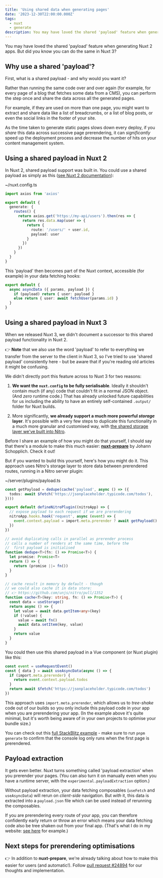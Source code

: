 ```yaml
---
title: 'Using shared data when generating pages'
date: '2023-12-30T22:00:00.000Z'
tags:
  - nuxt
  - generate
description: You may have loved the shared 'payload' feature when generating Nuxt 2 apps. But did you know you can do the same in Nuxt 3?
---
```


You may have loved the shared 'payload' feature when generating Nuxt 2 apps. But did you know you can do the same in Nuxt 3?

## Why use a shared 'payload'?

First, what is a shared payload - and why would you want it?

Rather than running the same code over and over again (for example, for every page of a blog that fetches some data from a CMS), you can perform the step once and share the data across all the generated pages.

For example, if they are used on more than one page, you might want to extract and share data like a list of breadcrumbs, or a list of blog posts, or even the social links in the footer of your site.

As the time taken to generate static pages slows down every deploy, if you _share_ this data across successive page prerendering, it can _significantly_ speed up the deployment process and decrease the number of hits on your content management system.

## Using a shared payload in Nuxt 2

In Nuxt 2, shared payload support was built in. You could use a shared payload as simply as this ([see Nuxt 2 documentation](https://v2.nuxt.com/docs/configuration-glossary/configuration-generate#speeding-up-dynamic-route-generation-with-payload)):

<div>~/nuxt.config.ts</div>

```ts
import axios from 'axios'

export default {
  generate: {
    routes() {
      return axios.get('https://my-api/users').then(res => {
        return res.data.map(user => {
          return {
            route: '/users/' + user.id,
            payload: user
          }
        })
      })
    }
  }
}
```

This 'payload' then becomes part of the Nuxt context, accessible (for example) in your data fetching hooks:

```ts
export default {
  async asyncData ({ params, payload }) {
    if (payload) return { user: payload }
    else return { user: await fetchUser(params.id) }
  }
}
```

## Using a shared payload in Nuxt 3

When we released Nuxt 3, we didn't document a successor to this shared payload functionality in Nuxt 2.

👉 **Note** that we also use the word 'payload' to refer to everything we transfer from the server to the client in Nuxt 3, so I've tried to use 'shared payload' consistently here - but be aware that if you're reading old articles it might be confusing.

We didn't directly port this feature across to Nuxt 3 for two reasons:

1. **We want the `nuxt.config` to be fully serialisable**. Ideally it shouldn't contain much (if any) code that couldn't fit in a normal JSON object. (And _zero_ runtime code.) That has already unlocked future capabilities for us including the ability to have an entirely self-contained `.output/` folder for Nuxt builds.

1. More significantly, **we already support a much more powerful _storage_ layer**. It's possible with a very few steps to duplicate this functionality in a much more granular and customised way, with [the shared storage layer we've built into Nitro](https://nitro.unjs.io/guide/storage).

Before I share an example of how you might do that yourself, I should say that there's a module to make this much easier: [**nuxt-prepare**](https://nuxt-prepare.byjohann.dev) by Johann Schopplich. Check it out!

But if you wanted to build this yourself, here's how you might do it. This approach uses Nitro's storage layer to store data between prerendered routes, running in a Nitro server plugin:

<div>~/server/plugins/payload.ts</div>

```ts
const getPayload = dedupe(cache('payload', async () => ({
  todos: await $fetch('https://jsonplaceholder.typicode.com/todos'),
})))

export default defineNitroPlugin((nitroApp) => {
  // expose payload to each request if we are prerendering
  nitroApp.hooks.hook('request', async (event) => {
    event.context.payload = import.meta.prerender ? await getPayload() : {}
  })
})

// avoid duplicating calls in parallel as prerender process
// calls a number of renders at the same time, before the
//  first payload is initialised
function dedupe<T>(fn: () => Promise<T>) {
  let promise: Promise<T>
  return () => {
    return (promise ||= fn())
  }
}

// cache result in memory by default - though
// we could also cache it in data store:
// 👉 https://github.com/unjs/nitro/pull/1352
function cache<T>(key: string, fn: () => Promise<T>) {
  const data = useStorage()
  return async () => {
    let value = await data.getItem<any>(key)
    if (!value) {
      value = await fn()
      await data.setItem(key, value)
    }
    return value
  }
}
```

You could then use this shared payload in a Vue component (or Nuxt plugin) like this:

```ts
const event = useRequestEvent()
const { data } = await useAsyncData(async () => {
  if (import.meta.prerender) {
    return event.context.payload.todos
  }
  return await $fetch('https://jsonplaceholder.typicode.com/todos')
})
```

This approach uses `import.meta.prerender`, which allows us to _tree-shake_ code out of our builds so you only include this payload code in your app when you are prerendering your app. (In the example above it's quite minimal, but it's worth being aware of in your own projects to optimise your bundle size.)

You can check out this [full StackBlitz example](https://stackblitz.com/edit/nuxt-shared-payload?file=server/plugins/payload.ts) - make sure to run `pnpm generate` to confirm that the console log only runs when the first page is prerendered.

## Payload extraction

It gets even better. Nuxt turns something called 'payload extraction' when you prerender your pages. (You can also turn it on manually even when you have a runtime server, with the `experimental.payloadExtraction` option.) 

Without payload extraction, your data fetching composables (`useFetch` and `useAsyncData`) will rerun on _client-side_ navigation. But _with_ it, this data is extracted into a `payload.json` file which can be used instead of rerunning the composables.

If you are prerendering every route of your app, you can therefore confidently early return or throw an error which means your data fetching code also be tree shaken out from your final app. (That's what I do in my website: [see here](https://github.com/danielroe/roe.dev/blob/main/src/components/TheTalks.server.vue#L37-L38) for example.)

## Next steps for prerendering optimisations

👉 In addition to **nuxt-prepare**, we're already talking about how to make this easier for users (and automatic!). Follow [pull request #24894](https://github.com/nuxt/nuxt/pull/24894) for our thoughts and implementation.
